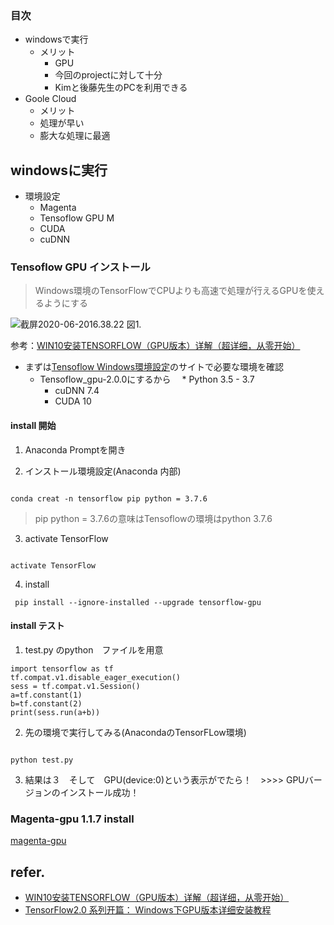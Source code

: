 
### 目次

- windowsで実行
  + メリット
    * GPU
    * 今回のprojectに対して十分
    * Kimと後藤先生のPCを利用できる
- Goole Cloud  
  +  メリット
    * 処理が早い
    * 膨大な処理に最適


##  windowsに実行

- 環境設定
  + Magenta
  + Tensoflow GPU M
  + CUDA
  + cuDNN


###  Tensoflow GPU インストール
> Windows環境のTensorFlowでCPUよりも高速で処理が行えるGPUを使えるようにする

![截屏2020-06-2016.38.22](/uploads/9596df2051664eb730b0bf2b5c5feb53/截屏2020-06-2016.38.22.png)
図1.

参考：[WIN10安装TENSORFLOW（GPU版本）详解（超详细，从零开始）](https://zhuanlan.zhihu.com/p/37086409)

- まずは[Tensoflow Windows環境設定](https://www.tensorflow.org/install/source_windows#gpu)のサイトで必要な環境を確認
  + Tensoflow_gpu-2.0.0にするから
  　* Python 3.5 - 3.7
    * cuDNN 7.4
    * CUDA 10

#### install 開始

1. Anaconda Promptを開き

2. インストール環境設定(Anaconda 内部)

```

conda creat -n tensorflow pip python = 3.7.6

```
> pip python = 3.7.6の意味はTensoflowの環境はpython 3.7.6

3. activate TensorFlow

```

activate TensorFlow

```

4. install

```
 pip install --ignore-installed --upgrade tensorflow-gpu

```

#### install テスト

1. test.py のpython　ファイルを用意

```
import tensorflow as tf
tf.compat.v1.disable_eager_execution()
sess = tf.compat.v1.Session()
a=tf.constant(1)
b=tf.constant(2)
print(sess.run(a+b))
```

2. 先の環境で実行してみる(AnacondaのTensorFLow環境)

```

python test.py

```

3.  結果は３　そして　GPU(device:0)という表示がでたら！　>>>> GPUバージョンのインストール成功！


### Magenta-gpu 1.1.7 install

[magenta-gpu](https://pypi.org/project/magenta-gpu/)



## refer.

- [WIN10安装TENSORFLOW（GPU版本）详解（超详细，从零开始）](https://zhuanlan.zhihu.com/p/37086409)
- [TensorFlow2.0 系列开篇： Windows下GPU版本详细安装教程](https://blog.csdn.net/Datawhale/article/details/94518525)

